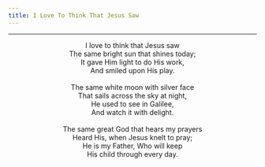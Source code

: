 ```yaml
---
title: I Love To Think That Jesus Saw
---
```


---
<center>
I love to think that Jesus saw<br/>
The same bright sun that shines today;<br/>
It gave Him light to do His work,<br/>
And smiled upon His play.<br/>
<br/>
The same white moon with silver face<br/>
That sails across the sky at night,<br/>
He used to see in Galilee,<br/>
And watch it with delight.<br/>
<br/>
The same great God that hears my prayers<br/>
Heard His, when Jesus knelt to pray;<br/>
He is my Father, Who will keep<br/>
His child through every day.
</center>